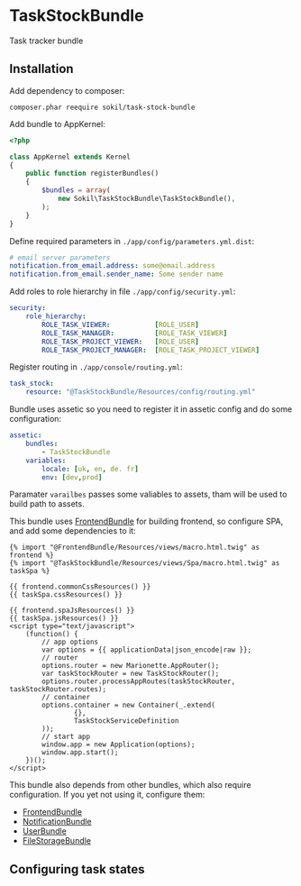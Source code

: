 # TaskStockBundle

Task tracker bundle

## Installation

Add dependency to composer:
```
composer.phar reequire sokil/task-stock-bundle
```

Add bundle to AppKernel:
```php
<?php

class AppKernel extends Kernel
{
    public function registerBundles()
    {
        $bundles = array(
            new Sokil\TaskStockBundle\TaskStockBundle(),
        );
    }
}
```

Define required parameters in `./app/config/parameters.yml.dist`:
```yaml
# email server parameters
notification.from_email.address: some@email.address
notification.from_email.sender_name: Some sender name
```

Add roles to role hierarchy in file `./app/config/security.yml`:
```yaml
security:
    role_hierarchy:
        ROLE_TASK_VIEWER:           [ROLE_USER]
        ROLE_TASK_MANAGER:          [ROLE_TASK_VIEWER]
        ROLE_TASK_PROJECT_VIEWER:   [ROLE_USER]
        ROLE_TASK_PROJECT_MANAGER:  [ROLE_TASK_PROJECT_VIEWER]
```

Register routing in `./app/console/routing.yml`:
```yaml
task_stock:
    resource: "@TaskStockBundle/Resources/config/routing.yml"
```

Bundle uses assetic so you need to register it in assetic config and do some configuration:
```yaml
assetic:
    bundles:
        - TaskStockBundle
    variables:
        locale: [uk, en, de. fr]
        env: [dev,prod]
```

Paramater `varailbes` passes some valiables to assets, tham will be used to build path to assets.

This bundle uses [FrontendBundle](https://github.com/sokil/FrontendBundle) for building frontend, so configure SPA, and add some dependencies to it:
```twig
{% import "@FrontendBundle/Resources/views/macro.html.twig" as frontend %}
{% import "@TaskStockBundle/Resources/views/Spa/macro.html.twig" as taskSpa %}

{{ frontend.commonCssResources() }}
{{ taskSpa.cssResources() }}

{{ frontend.spaJsResources() }}
{{ taskSpa.jsResources() }}
<script type="text/javascript">
    (function() {
        // app options
        var options = {{ applicationData|json_encode|raw }};
        // router
        options.router = new Marionette.AppRouter();
        var taskStockRouter = new TaskStockRouter();
        options.router.processAppRoutes(taskStockRouter, taskStockRouter.routes);
        // container
        options.container = new Container(_.extend(
                {},
                TaskStockServiceDefinition
        ));
        // start app
        window.app = new Application(options);
        window.app.start();
    })();
</script>
```

This bundle also depends from other bundles, which also require configuration. If you yet not using it, configure them:
* [FrontendBundle](https://github.com/sokil/FrontendBundle/blob/master/README.md#installation)
* [NotificationBundle](https://github.com/sokil/NotificationBundle/blob/master/README.md#installation)
* [UserBundle](https://github.com/sokil/UserBundle/blob/master/README.md#installation)
* [FileStorageBundle](https://github.com/sokil/FileStorageBundle/blob/master/README.md#installation)

## Configuring task states
